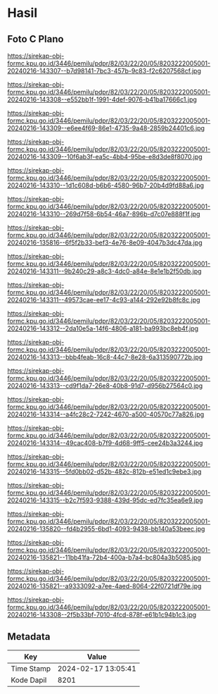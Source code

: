 # Hasil

## Foto C Plano

https://sirekap-obj-formc.kpu.go.id/3446/pemilu/pdpr/82/03/22/20/05/8203222005001-20240216-143307--b7d98141-7bc3-457b-9c83-f2c6207568cf.jpg

https://sirekap-obj-formc.kpu.go.id/3446/pemilu/pdpr/82/03/22/20/05/8203222005001-20240216-143308--e552bb1f-1991-4def-9076-b41ba17666c1.jpg

https://sirekap-obj-formc.kpu.go.id/3446/pemilu/pdpr/82/03/22/20/05/8203222005001-20240216-143309--e6ee4f69-86e1-4735-9a48-2859b24401c6.jpg

https://sirekap-obj-formc.kpu.go.id/3446/pemilu/pdpr/82/03/22/20/05/8203222005001-20240216-143309--10f6ab3f-ea5c-4bb4-95be-e8d3de8f8070.jpg

https://sirekap-obj-formc.kpu.go.id/3446/pemilu/pdpr/82/03/22/20/05/8203222005001-20240216-143310--1d1c608d-b6b6-4580-96b7-20b4d9fd88a6.jpg

https://sirekap-obj-formc.kpu.go.id/3446/pemilu/pdpr/82/03/22/20/05/8203222005001-20240216-143310--269d7f58-6b54-46a7-896b-d7c07e888f1f.jpg

https://sirekap-obj-formc.kpu.go.id/3446/pemilu/pdpr/82/03/22/20/05/8203222005001-20240216-135816--6f5f2b33-bef3-4e76-8e09-4047b3dc47da.jpg

https://sirekap-obj-formc.kpu.go.id/3446/pemilu/pdpr/82/03/22/20/05/8203222005001-20240216-143311--9b240c29-a8c3-4dc0-a84e-8e1e1b2f50db.jpg

https://sirekap-obj-formc.kpu.go.id/3446/pemilu/pdpr/82/03/22/20/05/8203222005001-20240216-143311--49573cae-ee17-4c93-a144-292e92b8fc8c.jpg

https://sirekap-obj-formc.kpu.go.id/3446/pemilu/pdpr/82/03/22/20/05/8203222005001-20240216-143312--2da10e5a-14f6-4806-a181-ba993bc8eb4f.jpg

https://sirekap-obj-formc.kpu.go.id/3446/pemilu/pdpr/82/03/22/20/05/8203222005001-20240216-143313--bbb4feab-16c8-44c7-8e28-6a313590772b.jpg

https://sirekap-obj-formc.kpu.go.id/3446/pemilu/pdpr/82/03/22/20/05/8203222005001-20240216-143313--cd9f1da7-26e8-40b8-91d7-d956b27564c0.jpg

https://sirekap-obj-formc.kpu.go.id/3446/pemilu/pdpr/82/03/22/20/05/8203222005001-20240216-143314--a4fc28c2-7242-4670-a500-40570c77a826.jpg

https://sirekap-obj-formc.kpu.go.id/3446/pemilu/pdpr/82/03/22/20/05/8203222005001-20240216-143314--49cac408-b7f9-4d68-9ff5-cee24b3a3244.jpg

https://sirekap-obj-formc.kpu.go.id/3446/pemilu/pdpr/82/03/22/20/05/8203222005001-20240216-143315--5fd0bb02-d52b-482c-812b-e51ed1c9ebe3.jpg

https://sirekap-obj-formc.kpu.go.id/3446/pemilu/pdpr/82/03/22/20/05/8203222005001-20240216-143315--b2c7f593-9388-439d-95dc-ed7fc35ea6e9.jpg

https://sirekap-obj-formc.kpu.go.id/3446/pemilu/pdpr/82/03/22/20/05/8203222005001-20240216-135820--fd4b2955-6bd1-4093-9438-bb140a53beec.jpg

https://sirekap-obj-formc.kpu.go.id/3446/pemilu/pdpr/82/03/22/20/05/8203222005001-20240216-135821--11bb41fa-72b4-400a-b7a4-bc804a3b5085.jpg

https://sirekap-obj-formc.kpu.go.id/3446/pemilu/pdpr/82/03/22/20/05/8203222005001-20240216-135821--a9333092-a7ee-4aed-8064-22f0721df79e.jpg

https://sirekap-obj-formc.kpu.go.id/3446/pemilu/pdpr/82/03/22/20/05/8203222005001-20240216-143308--2f5b33bf-7010-4fcd-878f-e61b1c94b1c3.jpg


## Metadata

| Key        | Value               |
| ---------- | ------------------- |
| Time Stamp | 2024-02-17 13:05:41 |
| Kode Dapil | 8201                |



